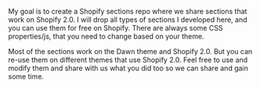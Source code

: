My goal is to create a Shopify sections repo where we share sections that work on Shopify 2.0. 
I will drop all types of sections I developed here, and you can use them for free on Shopify. 
There are always some CSS properties/js, that you need to change based on your theme. 

Most of the sections work on the Dawn theme and Shopify 2.0. 
But you can re-use them on different themes that use Shopify 2.0. 
Feel free to use and modify them and share with us what you did too so we can share and gain some time. 
